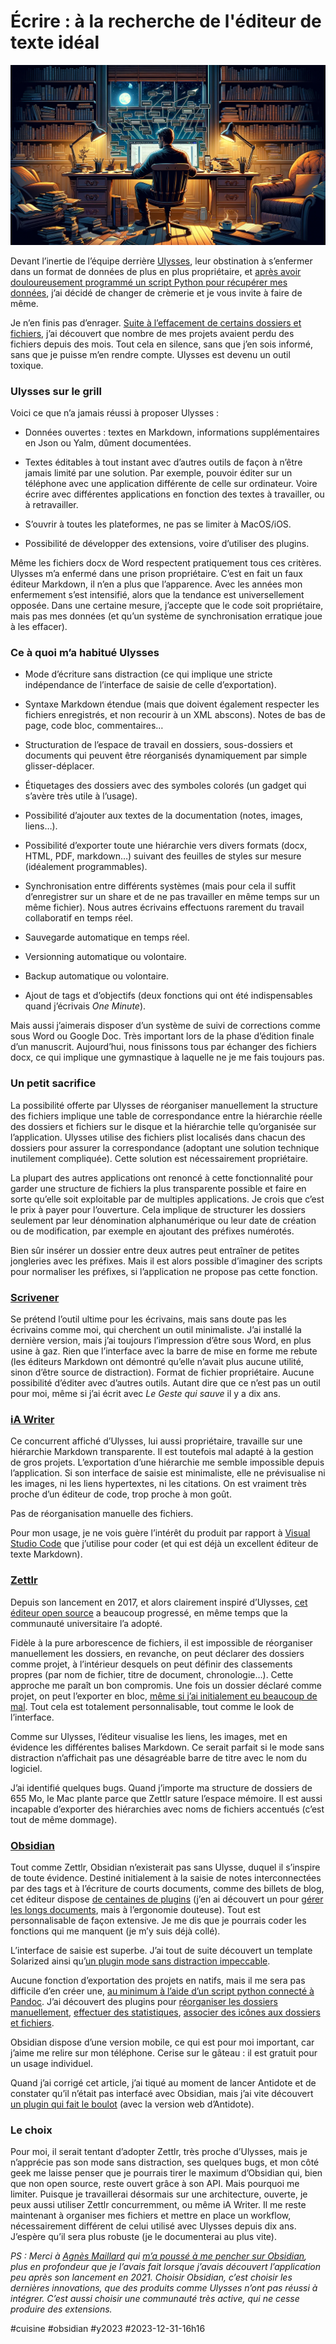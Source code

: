 # Écrire : à la recherche de l'éditeur de texte idéal

![Obsidian](_i/obsidian.png)

Devant l’inertie de l’équipe derrière [Ulysses](https://ulysses.app/), leur obstination à s’enfermer dans un format de données de plus en plus propriétaire, et [après avoir douloureusement programmé un script Python pour récupérer mes données](https://github.com/tcrouzet/ulysses-tools), j’ai décidé de changer de crèmerie et je vous invite à faire de même.

Je n’en finis pas d’enrager. [Suite à l’effacement de certains dossiers et fichiers](pris-en-otage-par-ulysses-app.md), j’ai découvert que nombre de mes projets avaient perdu des fichiers depuis des mois. Tout cela en silence, sans que j’en sois informé, sans que je puisse m’en rendre compte. Ulysses est devenu un outil toxique.

### Ulysses sur le grill

Voici ce que n’a jamais réussi à proposer Ulysses :

* Données ouvertes : textes en Markdown, informations supplémentaires en Json ou Yalm, dûment documentées.

* Textes éditables à tout instant avec d’autres outils de façon à n’être jamais limité par une solution. Par exemple, pouvoir éditer sur un téléphone avec une application différente de celle sur ordinateur. Voire écrire avec différentes applications en fonction des textes à travailler, ou à retravailler.

* S’ouvrir à toutes les plateformes, ne pas se limiter à MacOS/iOS.

* Possibilité de développer des extensions, voire d’utiliser des plugins.

Même les fichiers docx de Word respectent pratiquement tous ces critères. Ulysses m’a enfermé dans une prison propriétaire. C’est en fait un faux éditeur Markdown, il n’en a plus que l’apparence. Avec les années mon enfermement s’est intensifié, alors que la tendance est universellement opposée. Dans une certaine mesure, j’accepte que le code soit propriétaire, mais pas mes données (et qu’un système de synchronisation erratique joue à les effacer).

### Ce à quoi m’a habitué Ulysses

* Mode d’écriture sans distraction (ce qui implique une stricte indépendance de l’interface de saisie de celle d’exportation).

- Syntaxe Markdown étendue (mais que doivent également respecter les fichiers enregistrés, et non recourir à un XML abscons). Notes de bas de page, code bloc, commentaires…

- Structuration de l’espace de travail en dossiers, sous-dossiers et documents qui peuvent être réorganisés dynamiquement par simple glisser-déplacer.

- Étiquetages des dossiers avec des symboles colorés (un gadget qui s’avère très utile à l’usage).

- Possibilité d’ajouter aux textes de la documentation (notes, images, liens…).

- Possibilité d’exporter toute une hiérarchie vers divers formats (docx, HTML, PDF, markdown…) suivant des feuilles de styles sur mesure (idéalement programmables).

- Synchronisation entre différents systèmes (mais pour cela il suffit d’enregistrer sur un share et de ne pas travailler en même temps sur un même fichier). Nous autres écrivains effectuons rarement du travail collaboratif en temps réel.

- Sauvegarde automatique en temps réel.

- Versionning automatique ou volontaire.

- Backup automatique ou volontaire.

- Ajout de tags et d’objectifs (deux fonctions qui ont été indispensables quand j’écrivais *One Minute*).

Mais aussi j’aimerais disposer d’un système de suivi de corrections comme sous Word ou Google Doc. Très important lors de la phase d’édition finale d’un manuscrit. Aujourd’hui, nous finissons tous par échanger des fichiers docx, ce qui implique une gymnastique à laquelle ne je me fais toujours pas.

### Un petit sacrifice

La possibilité offerte par Ulysses de réorganiser manuellement la structure des fichiers implique une table de correspondance entre la hiérarchie réelle des dossiers et fichiers sur le disque et la hiérarchie telle qu’organisée sur l’application. Ulysses utilise des fichiers plist localisés dans chacun des dossiers pour assurer la correspondance (adoptant une solution technique inutilement compliquée). Cette solution est nécessairement propriétaire.

La plupart des autres applications ont renoncé à cette fonctionnalité pour garder une structure de fichiers la plus transparente possible et faire en sorte qu’elle soit exploitable par de multiples applications. Je crois que c’est le prix à payer pour l’ouverture. Cela implique de structurer les dossiers seulement par leur dénomination alphanumérique ou leur date de création ou de modification, par exemple en ajoutant des préfixes numérotés.

Bien sûr insérer un dossier entre deux autres peut entraîner de petites jongleries avec les préfixes. Mais il est alors possible d’imaginer des scripts pour normaliser les préfixes, si l’application ne propose pas cette fonction.

### [Scrivener](https://www.literatureandlatte.com/scrivener/overview)

Se prétend l’outil ultime pour les écrivains, mais sans doute pas les écrivains comme moi, qui cherchent un outil minimaliste. J’ai installé la dernière version, mais j’ai toujours l’impression d’être sous Word, en plus usine à gaz. Rien que l’interface avec la barre de mise en forme me rebute (les éditeurs Markdown ont démontré qu’elle n’avait plus aucune utilité, sinon d’être source de distraction). Format de fichier propriétaire. Aucune possibilité d’éditer avec d’autres outils. Autant dire que ce n’est pas un outil pour moi, même si j’ai écrit avec *Le Geste qui sauve* il y a dix ans.

### [iA Writer](https://ia.net/writer)

Ce concurrent affiché d’Ulysses, lui aussi propriétaire, travaille sur une hiérarchie Markdown transparente. Il est toutefois mal adapté à la gestion de gros projets. L’exportation d’une hiérarchie me semble impossible depuis l’application. Si son interface de saisie est minimaliste, elle ne prévisualise ni les images, ni les liens hypertextes, ni les citations. On est vraiment très proche d’un éditeur de code, trop proche à mon goût.

Pas de réorganisation manuelle des fichiers.

Pour mon usage, je ne vois guère l’intérêt du produit par rapport à [Visual Studio Code](https://code.visualstudio.com/) que j’utilise pour coder (et qui est déjà un excellent éditeur de texte Markdown).

### [Zettlr](https://www.zettlr.com/)

Depuis son lancement en 2017, et alors clairement inspiré d’Ulysses, [cet éditeur open source](https://github.com/Zettlr) a beaucoup progressé, en même temps que la communauté universitaire l’a adopté.

Fidèle à la pure arborescence de fichiers, il est impossible de réorganiser manuellement les dossiers, en revanche, on peut déclarer des dossiers comme projet, à l’intérieur desquels on peut définir des classements propres (par nom de fichier, titre de document, chronologie…). Cette approche me paraît un bon compromis. Une fois un dossier déclaré comme projet, on peut l’exporter en bloc, [même si j’ai initialement eu beaucoup de mal](https://docs.zettlr.com/en/advanced/projects/). Tout cela est totalement personnalisable, tout comme le look de l’interface.

Comme sur Ulysses, l’éditeur visualise les liens, les images, met en évidence les différentes balises Markdown. Ce serait parfait si le mode sans distraction n’affichait pas une désagréable barre de titre avec le nom du logiciel.

J’ai identifié quelques bugs. Quand j’importe ma structure de dossiers de 655 Mo, le Mac plante parce que Zettlr sature l’espace mémoire. Il est aussi incapable d’exporter des hiérarchies avec noms de fichiers accentués (c’est tout de même dommage).

### [Obsidian](https://obsidian.md/)

Tout comme Zettlr, Obsidian n’existerait pas sans Ulysse, duquel il s’inspire de toute évidence. Destiné initialement à la saisie de notes interconnectées par des tags et à l’écriture de courts documents, comme des billets de blog, cet éditeur dispose [de centaines de plugins](https://obsidian.md/plugins) (j’en ai découvert un pour [gérer les longs documents](https://github.com/kevboh/longform), mais à l’ergonomie douteuse). Tout est personnalisable de façon extensive. Je me dis que je pourrais coder les fonctions qui me manquent (je m’y suis déjà collé).

L’interface de saisie est superbe. J’ai tout de suite découvert un template Solarized ainsi qu’[un plugin mode sans distraction impeccable](https://github.com/cmoskvitin/obsidian-prozen).

Aucune fonction d’exportation des projets en natifs, mais il me sera pas difficile d’en créer une, [au minimum à l’aide d’un script python connecté à Pandoc](https://github.com/SebastianMC/obsidian-custom-sort). J’ai découvert des plugins pour [réorganiser les dossiers manuellement](https://github.com/SebastianMC/obsidian-custom-sort), [effectuer des statistiques](https://github.com/isaaclyman/novel-word-count-obsidian), [associer des icônes aux dossiers et fichiers](https://github.com/FlorianWoelki/obsidian-iconize).

Obsidian dispose d’une version mobile, ce qui est pour moi important, car j’aime me relire sur mon téléphone. Cerise sur le gâteau : il est gratuit pour un usage individuel.

Quand j’ai corrigé cet article, j’ai tiqué au moment de lancer Antidote et de constater qu’il n’était pas interfacé avec Obsidian, mais j’ai vite découvert [un plugin qui fait le boulot](obsidian://show-plugin?id=antidote-grammar-checker-integration) (avec la version web d’Antidote).

### Le choix

Pour moi, il serait tentant d’adopter Zettlr, très proche d’Ulysses, mais je n’apprécie pas son mode sans distraction, ses quelques bugs, et mon côté geek me laisse penser que je pourrais tirer le maximum d’Obsidian qui, bien que non open source, reste ouvert grâce à son API. Mais pourquoi me limiter. Puisque je travaillerai désormais sur une architecture, ouverte, je peux aussi utiliser Zettlr concurremment, ou même iA Writer. Il me reste maintenant à organiser mes fichiers et mettre en place un workflow, nécessairement différent de celui utilisé avec Ulysses depuis dix ans. J’espère qu’il sera plus robuste (je le documenterai au plus vite).

*PS : Merci à [Agnès Maillard](https://framapiaf.org/@Monolecte) qui [m’a poussé à me pencher sur Obsidian](https://mamot.fr/deck/@tcrouzet/111642148084053553), plus en profondeur que je l’avais fait lorsque j’avais découvert l’application peu après son lancement en 2021. Choisir Obsidian, c’est choisir les dernières innovations, que des produits comme Ulysses n’ont pas réussi à intégrer. C’est aussi choisir une communauté très active, qui ne cesse produire des extensions.*

#cuisine #obsidian #y2023 #2023-12-31-16h16
